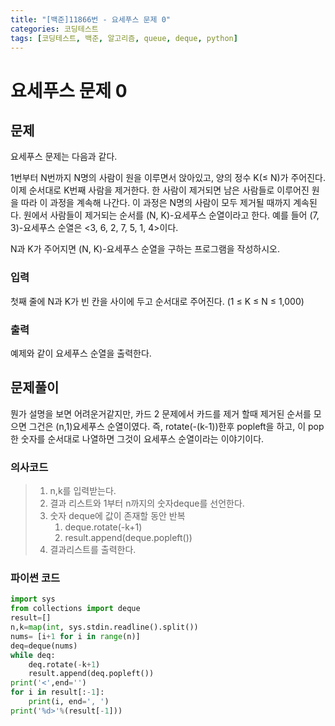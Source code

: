 ```yaml
---
title: "[백준]11866번 - 요세푸스 문제 0"
categories: 코딩테스트
tags: [코딩테스트, 백준, 알고리즘, queue, deque, python]
---
```


# 요세푸스 문제 0

## 문제

요세푸스 문제는 다음과 같다.

1번부터 N번까지 N명의 사람이 원을 이루면서 앉아있고, 양의 정수 K(≤ N)가 주어진다. 이제 순서대로 K번째 사람을 제거한다. 한 사람이 제거되면 남은 사람들로 이루어진 원을 따라 이 과정을 계속해 나간다. 이 과정은 N명의 사람이 모두 제거될 때까지 계속된다. 원에서 사람들이 제거되는 순서를 (N, K)-요세푸스 순열이라고 한다. 예를 들어 (7, 3)-요세푸스 순열은 <3, 6, 2, 7, 5, 1, 4>이다.

N과 K가 주어지면 (N, K)-요세푸스 순열을 구하는 프로그램을 작성하시오.

### 입력

첫째 줄에 N과 K가 빈 칸을 사이에 두고 순서대로 주어진다. (1 ≤ K ≤ N ≤ 1,000)

### 출력

예제와 같이 요세푸스 순열을 출력한다.



## 문제풀이

뭔가 설명을 보면 어려운거같지만, 카드 2 문제에서 카드를 제거 할때 제거된 순서를 모으면 그건은 (n,1)요세푸스 순열이였다. 즉, rotate(-(k-1))한후 popleft을 하고, 이 pop한 숫자를 순서대로 나열하면 그것이 요세푸스 순열이라는 이야기이다.

### 의사코드

> 1. n,k를 입력받는다.
> 2. 결과 리스트와 1부터 n까지의 숫자deque를 선언한다.
> 3. 숫자 deque에 값이 존재할 동안 반복
>    1. deque.rotate(-k+1)
>    2. result.append(deque.popleft())
> 4. 결과리스트를 출력한다.

### 파이썬 코드

```python
import sys
from collections import deque
result=[]
n,k=map(int, sys.stdin.readline().split())
nums= [i+1 for i in range(n)]
deq=deque(nums)
while deq:
    deq.rotate(-k+1)
    result.append(deq.popleft())
print('<',end='')
for i in result[:-1]:
    print(i, end=', ')
print('%d>'%(result[-1]))
```

